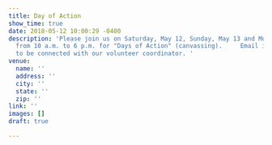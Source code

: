 ```yaml
---
title: Day of Action
show_time: true
date: 2018-05-12 10:00:29 -0400
description: 'Please join us on Saturday, May 12, Sunday, May 13 and Monday, May 14,
  from 10 a.m. to 6 p.m. for "Days of Action" (canvassing).     Email info@stevebacher.com
  to be connected with our volunteer coordinator. '
venue:
  name: ''
  address: ''
  city: ''
  state: ''
  zip: ''
link: ''
images: []
draft: true

---
```

